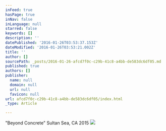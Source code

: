 ```yaml
---
inFeed: true
hasPage: true
inNav: false
inLanguage: null
starred: false
keywords: []
description: ''
datePublished: '2016-01-26T03:53:37.153Z'
dateModified: '2016-01-26T03:53:21.002Z'
title: ''
author: []
sourcePath: _posts/2016-01-26-afcd7f0c-c29b-41c8-a4bb-de583dc6df05.md
published: true
authors: []
publisher:
  name: null
  domain: null
  url: null
  favicon: null
url: afcd7f0c-c29b-41c8-a4bb-de583dc6df05/index.html
_type: Article

---
```

"Beyond Concrete" Sultan Sea, CA 2015
![](https://the-grid-user-content.s3-us-west-2.amazonaws.com/dfc98c92-2f68-42f4-8fe4-1eb1596dc0a1.JPG)